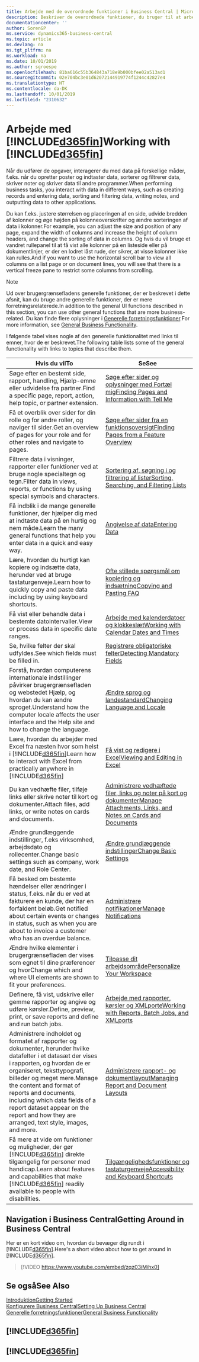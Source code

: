 ```yaml
---
title: Arbejde med de overordnede funktioner i Business Central | Microsoft Docs
description: Beskriver de overordnede funktioner, du bruger til at arbejde med data i Business Central, som f.eks. at angive værdier, sortere data og ændre visninger.
documentationcenter: ''
author: SorenGP
ms.service: dynamics365-business-central
ms.topic: article
ms.devlang: na
ms.tgt_pltfrm: na
ms.workload: na
ms.date: 10/01/2019
ms.author: sgroespe
ms.openlocfilehash: 81ba616c55b364843a718e9b000bfee02a513ad1
ms.sourcegitcommit: 02e704bc3e01d62072144919774f1244c42827e4
ms.translationtype: HT
ms.contentlocale: da-DK
ms.lasthandoff: 10/01/2019
ms.locfileid: "2310632"
---
```

# <a name="working-with-included365finincludesd365fin_mdmd"></a><span data-ttu-id="c3b63-103">Arbejde med [!INCLUDE[d365fin](includes/d365fin_md.md)]</span><span class="sxs-lookup"><span data-stu-id="c3b63-103">Working with [!INCLUDE[d365fin](includes/d365fin_md.md)]</span></span>
<span data-ttu-id="c3b63-104">Når du udfører de opgaver, interagerer du med data på forskellige måder, f.eks. når du opretter poster og indtaster data, sorterer og filtrerer data, skriver noter og skriver data til andre programmer.</span><span class="sxs-lookup"><span data-stu-id="c3b63-104">When performing business tasks, you interact with data in different ways, such as creating records and entering data, sorting and filtering data, writing notes, and outputting data to other applications.</span></span>

<span data-ttu-id="c3b63-105">Du kan f.eks. justere størrelsen og placeringen af en side, udvide bredden af kolonner og øge højden på kolonneoverskrifter og ændre sorteringen af data i kolonner.</span><span class="sxs-lookup"><span data-stu-id="c3b63-105">For example, you can adjust the size and position of any page, expand the width of columns and increase the height of column headers, and change the sorting of data in columns.</span></span> <span data-ttu-id="c3b63-106">Og hvis du vil bruge et vandret rullepanel til at få vist alle kolonner på en listeside eller på dokumentlinjer, er der en lodret låst rude, der sikrer, at visse kolonner ikke kan rulles.</span><span class="sxs-lookup"><span data-stu-id="c3b63-106">And if you want to use the horizontal scroll bar to view all columns on a list page or on document lines, you will see that there is a vertical freeze pane to restrict some columns from scrolling.</span></span>

> [!NOTE]
> <span data-ttu-id="c3b63-107">Ud over brugergrænsefladens generelle funktioner, der er beskrevet i dette afsnit, kan du bruge andre generelle funktioner, der er mere forretningsrelaterede.</span><span class="sxs-lookup"><span data-stu-id="c3b63-107">In addition to the general UI functions described in this section, you can use other general functions that are more business-related.</span></span> <span data-ttu-id="c3b63-108">Du kan finde flere oplysninger i [Generelle forretningsfunktioner](ui-across-business-areas.md).</span><span class="sxs-lookup"><span data-stu-id="c3b63-108">For more information, see [General Business Functionality](ui-across-business-areas.md).</span></span>

<span data-ttu-id="c3b63-109">I følgende tabel vises nogle af den generelle funktionalitet med links til emner, hvor de er beskrevet.</span><span class="sxs-lookup"><span data-stu-id="c3b63-109">The following table lists some of the general functionality with links to topics that describe them.</span></span>

| <span data-ttu-id="c3b63-110">Hvis du vil</span><span class="sxs-lookup"><span data-stu-id="c3b63-110">To</span></span> | <span data-ttu-id="c3b63-111">Se</span><span class="sxs-lookup"><span data-stu-id="c3b63-111">See</span></span> |
| --- | --- |
|<span data-ttu-id="c3b63-112">Søge efter en bestemt side, rapport, handling, Hjælp-emne eller udvidelse fra partner.</span><span class="sxs-lookup"><span data-stu-id="c3b63-112">Find a specific page, report, action, help topic, or partner extension.</span></span> |[<span data-ttu-id="c3b63-113">Søge efter sider og oplysninger med Fortæl mig</span><span class="sxs-lookup"><span data-stu-id="c3b63-113">Finding Pages and Information with Tell Me</span></span>](ui-search.md) |
|<span data-ttu-id="c3b63-114">Få et overblik over sider for din rolle og for andre roller, og naviger til sider.</span><span class="sxs-lookup"><span data-stu-id="c3b63-114">Get an overview of pages for your role and for other roles and navigate to pages.</span></span>|[<span data-ttu-id="c3b63-115">Søge efter sider fra en funktionsoversigt</span><span class="sxs-lookup"><span data-stu-id="c3b63-115">Finding Pages from a Feature Overview</span></span>](ui-role-explorer.md)|
| <span data-ttu-id="c3b63-116">Filtrere data i visninger, rapporter eller funktioner ved at bruge nogle specialtegn og tegn.</span><span class="sxs-lookup"><span data-stu-id="c3b63-116">Filter data in views, reports, or functions by using special symbols and characters.</span></span> |[<span data-ttu-id="c3b63-117">Sortering af, søgning i og filtrering af lister</span><span class="sxs-lookup"><span data-stu-id="c3b63-117">Sorting, Searching, and Filtering Lists</span></span>](ui-enter-criteria-filters.md) |
|<span data-ttu-id="c3b63-118">Få indblik i de mange generelle funktioner, der hjælper dig med at indtaste data på en hurtig og nem måde.</span><span class="sxs-lookup"><span data-stu-id="c3b63-118">Learn the many general functions that help you enter data in a quick and easy way.</span></span>|[<span data-ttu-id="c3b63-119">Angivelse af data</span><span class="sxs-lookup"><span data-stu-id="c3b63-119">Entering Data</span></span>](ui-enter-data.md)|
|<span data-ttu-id="c3b63-120">Lære, hvordan du hurtigt kan kopiere og indsætte data, herunder ved at bruge tastaturgenveje.</span><span class="sxs-lookup"><span data-stu-id="c3b63-120">Learn how to quickly copy and paste data including by using keyboard shortcuts.</span></span>|[<span data-ttu-id="c3b63-121">Ofte stillede spørgsmål om kopiering og indsætning</span><span class="sxs-lookup"><span data-stu-id="c3b63-121">Copying and Pasting FAQ</span></span>](ui-copy-paste.md)|
| <span data-ttu-id="c3b63-122">Få vist eller behandle data i bestemte datointervaller.</span><span class="sxs-lookup"><span data-stu-id="c3b63-122">View or process data in specific date ranges.</span></span> |[<span data-ttu-id="c3b63-123">Arbejde med kalenderdatoer og klokkeslæt</span><span class="sxs-lookup"><span data-stu-id="c3b63-123">Working with Calendar Dates and Times</span></span>](ui-enter-date-ranges.md) |
| <span data-ttu-id="c3b63-124">Se, hvilke felter der skal udfyldes.</span><span class="sxs-lookup"><span data-stu-id="c3b63-124">See which fields must be filled in.</span></span> |[<span data-ttu-id="c3b63-125">Registrere obligatoriske felter</span><span class="sxs-lookup"><span data-stu-id="c3b63-125">Detecting Mandatory Fields</span></span>](ui-mandatory-fields.md) |
|<span data-ttu-id="c3b63-126">Forstå, hvordan computerens internationale indstillinger påvirker brugergrænsefladen og webstedet Hjælp, og hvordan du kan ændre sproget.</span><span class="sxs-lookup"><span data-stu-id="c3b63-126">Understand how the computer locale affects the user interface and the Help site and how to change the language.</span></span>|[<span data-ttu-id="c3b63-127">Ændre sprog og landestandard</span><span class="sxs-lookup"><span data-stu-id="c3b63-127">Changing Language and Locale</span></span>](about-locale-language.md)|
|<span data-ttu-id="c3b63-128">Lære, hvordan du arbejder med Excel fra næsten hvor som helst i [!INCLUDE[d365fin](includes/d365fin_md.md)]</span><span class="sxs-lookup"><span data-stu-id="c3b63-128">Learn how to interact with Excel from practically anywhere in [!INCLUDE[d365fin](includes/d365fin_md.md)]</span></span>|[<span data-ttu-id="c3b63-129">Få vist og redigere i Excel</span><span class="sxs-lookup"><span data-stu-id="c3b63-129">Viewing and Editing in Excel</span></span>](across-work-with-excel.md)|
|<span data-ttu-id="c3b63-130">Du kan vedhæfte filer, tilføje links eller skrive noter til kort og dokumenter.</span><span class="sxs-lookup"><span data-stu-id="c3b63-130">Attach files, add links, or write notes on cards and documents.</span></span>|[<span data-ttu-id="c3b63-131">Administrere vedhæftede filer, links og noter på kort og dokumenter</span><span class="sxs-lookup"><span data-stu-id="c3b63-131">Manage Attachments, Links, and Notes on Cards and Documents</span></span>](ui-how-add-link-to-record.md)|
| <span data-ttu-id="c3b63-132">Ændre grundlæggende indstillinger, f.eks virksomhed, arbejdsdato og rollecenter.</span><span class="sxs-lookup"><span data-stu-id="c3b63-132">Change basic settings such as company, work date, and Role Center.</span></span> |[<span data-ttu-id="c3b63-133">Ændre grundlæggende indstillinger</span><span class="sxs-lookup"><span data-stu-id="c3b63-133">Change Basic Settings</span></span>](ui-change-basic-settings.md) |
|<span data-ttu-id="c3b63-134">Få besked om bestemte hændelser eller ændringer i status, f.eks. når du er ved at fakturere en kunde, der har en forfaldent beløb.</span><span class="sxs-lookup"><span data-stu-id="c3b63-134">Get notified about certain events or changes in status, such as when you are about to invoice a customer who has an overdue balance.</span></span>|[<span data-ttu-id="c3b63-135">Administrere notifikationer</span><span class="sxs-lookup"><span data-stu-id="c3b63-135">Manage Notifications</span></span>](ui-smart-notifications.md)|
| <span data-ttu-id="c3b63-136">Ændre hvilke elementer i brugergrænsefladen der vises som egnet til dine præferencer og hvor</span><span class="sxs-lookup"><span data-stu-id="c3b63-136">Change which and where UI elements are shown to fit your preferences.</span></span>|[<span data-ttu-id="c3b63-137">Tilpasse dit arbejdsområde</span><span class="sxs-lookup"><span data-stu-id="c3b63-137">Personalize Your Workspace</span></span>](ui-personalization-user.md) |
|<span data-ttu-id="c3b63-138">Definere, få vist, udskrive eller gemme rapporter og angive og udføre kørsler.</span><span class="sxs-lookup"><span data-stu-id="c3b63-138">Define, preview, print, or save reports and define and run batch jobs.</span></span>|[<span data-ttu-id="c3b63-139">Arbejde med rapporter, kørsler og XMLporte</span><span class="sxs-lookup"><span data-stu-id="c3b63-139">Working with Reports, Batch Jobs, and XMLports</span></span>](ui-work-report.md)|
| <span data-ttu-id="c3b63-140">Administrere indholdet og formatet af rapporter og dokumenter, herunder hvilke datafelter i et datasæt der vises i rapporten, og hvordan de er organiseret, teksttypografi, billeder og meget mere.</span><span class="sxs-lookup"><span data-stu-id="c3b63-140">Manage the content and format of reports and documents, including which data fields of a report dataset appear on the report and how they are arranged, text style, images, and more.</span></span>|[<span data-ttu-id="c3b63-141">Administrere rapport- og dokumentlayout</span><span class="sxs-lookup"><span data-stu-id="c3b63-141">Managing Report and Document Layouts</span></span>](ui-manage-report-layouts.md) |
|<span data-ttu-id="c3b63-142">Få mere at vide om funktioner og muligheder, der gør [!INCLUDE[d365fin](includes/d365fin_md.md)] direkte tilgængelig for personer med handicap.</span><span class="sxs-lookup"><span data-stu-id="c3b63-142">Learn about features and capabilities that make [!INCLUDE[d365fin](includes/d365fin_md.md)] readily available to people with disabilities.</span></span>|[<span data-ttu-id="c3b63-143">Tilgængelighedsfunktioner og tastaturgenveje</span><span class="sxs-lookup"><span data-stu-id="c3b63-143">Accessibility and Keyboard Shortcuts</span></span>](ui-accessibility.md)|

## <a name="getting-around-in-business-central"></a><span data-ttu-id="c3b63-144">Navigation i Business Central</span><span class="sxs-lookup"><span data-stu-id="c3b63-144">Getting Around in Business Central</span></span>
<span data-ttu-id="c3b63-145">Her er en kort video om, hvordan du bevæger dig rundt i [!INCLUDE[d365fin](includes/d365fin_md.md)].</span><span class="sxs-lookup"><span data-stu-id="c3b63-145">Here's a short video about how to get around in [!INCLUDE[d365fin](includes/d365fin_md.md)].</span></span>

> [!VIDEO https://www.youtube.com/embed/zqz03iMihx0]

## <a name="see-also"></a><span data-ttu-id="c3b63-146">Se også</span><span class="sxs-lookup"><span data-stu-id="c3b63-146">See Also</span></span>
[<span data-ttu-id="c3b63-147">Introduktion</span><span class="sxs-lookup"><span data-stu-id="c3b63-147">Getting Started</span></span>](product-get-started.md)  
[<span data-ttu-id="c3b63-148">Konfigurere Business Central</span><span class="sxs-lookup"><span data-stu-id="c3b63-148">Setting Up Business Central</span></span>](setup.md)  
[<span data-ttu-id="c3b63-149">Generelle forretningsfunktioner</span><span class="sxs-lookup"><span data-stu-id="c3b63-149">General Business Functionality</span></span>](ui-across-business-areas.md)  

## [!INCLUDE[d365fin](includes/free_trial_md.md)]  
## [!INCLUDE[d365fin](includes/training_link_md.md)]
